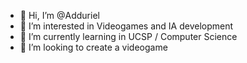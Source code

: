 - 👋 Hi, I’m @Adduriel
- 👀 I’m interested in Videogames and IA development
- 🌱 I’m currently learning in UCSP / Computer Science
- 💞️ I’m looking to create a videogame
